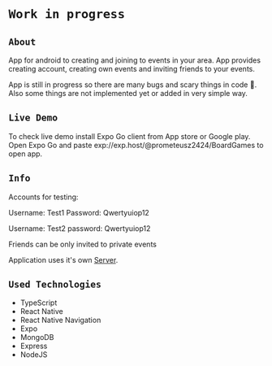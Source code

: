 # `Work in progress`

## `About`

App for android to creating and joining to events in your area. App provides creating account, creating own events and inviting friends to your events.

App is still in progress so there are many bugs and scary things in code :ghost:. Also some things are not implemented yet or added in very simple way.

## `Live Demo`

To check live demo install Expo Go client from App store or Google play. Open Expo Go and paste exp://exp.host/@prometeusz2424/BoardGames to open app.

## `Info`

Accounts for testing:

Username: Test1
Password: Qwertyuiop12

Username: Test2
password: Qwertyuiop12

Friends can be only invited to private events

Application uses it's own [Server](https://github.com/MilyB33/BoardGames-Server).

## `Used Technologies`

- TypeScript
- React Native
- React Native Navigation
- Expo
- MongoDB
- Express
- NodeJS
